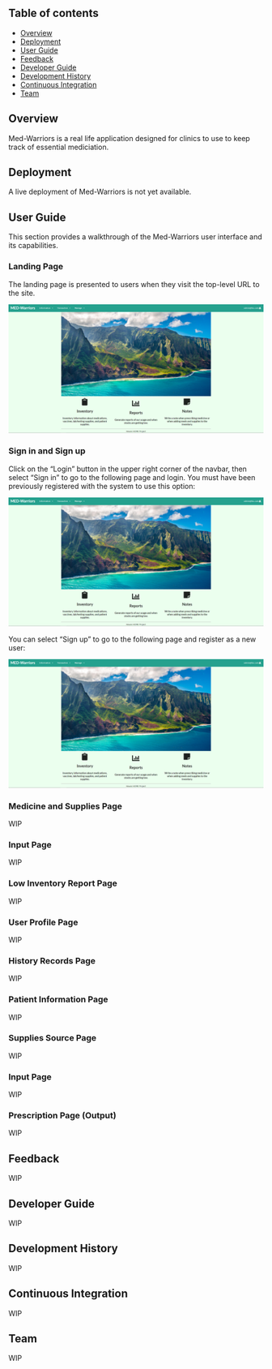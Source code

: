 ## Table of contents

* [Overview](#overview)
* [Deployment](#deployment)
* [User Guide](#user-guide)
* [Feedback](#feedback)
* [Developer Guide](#developer-guide)
* [Development History](#development-history)
* [Continuous Integration](#continuous-integration)
* [Team](#team)


## Overview
Med-Warriors is a real life application designed for clinics to use to keep track of essential mediciation. 

## Deployment
A live deployment of Med-Warriors is not yet available.

## User Guide
This section provides a walkthrough of the Med-Warriors user interface and its capabilities.

### Landing Page
The landing page is presented to users when they visit the top-level URL to the site.

![](images/landing-page.png)

### Sign in and Sign up
Click on the “Login” button in the upper right corner of the navbar, then select “Sign in” to go to the following page and login. You must have been previously registered with the system to use this option:

![](images/landing-page.png)

You can select “Sign up” to go to the following page and register as a new user:

![](images/landing-page.png)

### Medicine and Supplies Page
WIP

### Input Page
WIP

### Low Inventory Report Page
WIP

### User Profile Page
WIP

### History Records Page
WIP

### Patient Information Page
WIP

### Supplies Source Page
WIP

### Input Page
WIP

### Prescription Page (Output)
WIP

## Feedback
WIP

## Developer Guide
WIP

## Development History
WIP

## Continuous Integration
WIP

## Team
WIP
